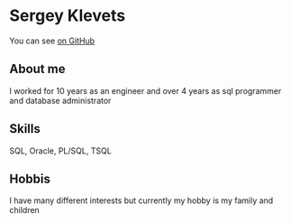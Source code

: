# Sergey Klevets

You can see [on GitHub](https://github.com/Avksv/Avksv.github.io/edit/master/README.md) 

## About me
I worked for 10 years as an engineer and over 4 years as sql programmer and database administrator

## Skills
SQL,  Oracle, PL/SQL, TSQL

## Hobbis
I have many different interests but currently my hobby is my family and children
